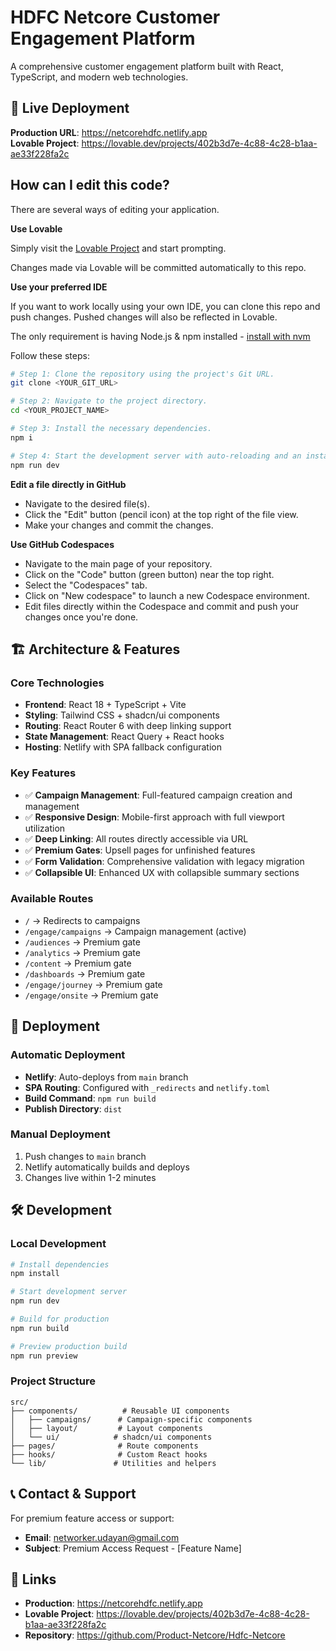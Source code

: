 # HDFC Netcore Customer Engagement Platform

A comprehensive customer engagement platform built with React, TypeScript, and modern web technologies.

## 🚀 Live Deployment

**Production URL**: https://netcorehdfc.netlify.app  
**Lovable Project**: https://lovable.dev/projects/402b3d7e-4c88-4c28-b1aa-ae33f228fa2c

## How can I edit this code?

There are several ways of editing your application.

**Use Lovable**

Simply visit the [Lovable Project](https://lovable.dev/projects/402b3d7e-4c88-4c28-b1aa-ae33f228fa2c) and start prompting.

Changes made via Lovable will be committed automatically to this repo.

**Use your preferred IDE**

If you want to work locally using your own IDE, you can clone this repo and push changes. Pushed changes will also be reflected in Lovable.

The only requirement is having Node.js & npm installed - [install with nvm](https://github.com/nvm-sh/nvm#installing-and-updating)

Follow these steps:

```sh
# Step 1: Clone the repository using the project's Git URL.
git clone <YOUR_GIT_URL>

# Step 2: Navigate to the project directory.
cd <YOUR_PROJECT_NAME>

# Step 3: Install the necessary dependencies.
npm i

# Step 4: Start the development server with auto-reloading and an instant preview.
npm run dev
```

**Edit a file directly in GitHub**

- Navigate to the desired file(s).
- Click the "Edit" button (pencil icon) at the top right of the file view.
- Make your changes and commit the changes.

**Use GitHub Codespaces**

- Navigate to the main page of your repository.
- Click on the "Code" button (green button) near the top right.
- Select the "Codespaces" tab.
- Click on "New codespace" to launch a new Codespace environment.
- Edit files directly within the Codespace and commit and push your changes once you're done.

## 🏗️ Architecture & Features

### **Core Technologies**
- **Frontend**: React 18 + TypeScript + Vite
- **Styling**: Tailwind CSS + shadcn/ui components
- **Routing**: React Router 6 with deep linking support
- **State Management**: React Query + React hooks
- **Hosting**: Netlify with SPA fallback configuration

### **Key Features**
- ✅ **Campaign Management**: Full-featured campaign creation and management
- ✅ **Responsive Design**: Mobile-first approach with full viewport utilization
- ✅ **Deep Linking**: All routes directly accessible via URL
- ✅ **Premium Gates**: Upsell pages for unfinished features
- ✅ **Form Validation**: Comprehensive validation with legacy migration
- ✅ **Collapsible UI**: Enhanced UX with collapsible summary sections

### **Available Routes**
- `/` → Redirects to campaigns
- `/engage/campaigns` → Campaign management (active)
- `/audiences` → Premium gate
- `/analytics` → Premium gate  
- `/content` → Premium gate
- `/dashboards` → Premium gate
- `/engage/journey` → Premium gate
- `/engage/onsite` → Premium gate

## 🚀 Deployment

### **Automatic Deployment**
- **Netlify**: Auto-deploys from `main` branch
- **SPA Routing**: Configured with `_redirects` and `netlify.toml`
- **Build Command**: `npm run build`
- **Publish Directory**: `dist`

### **Manual Deployment**
1. Push changes to `main` branch
2. Netlify automatically builds and deploys
3. Changes live within 1-2 minutes

## 🛠️ Development

### **Local Development**
```bash
# Install dependencies
npm install

# Start development server
npm run dev

# Build for production
npm run build

# Preview production build
npm run preview
```

### **Project Structure**
```
src/
├── components/          # Reusable UI components
│   ├── campaigns/      # Campaign-specific components
│   ├── layout/         # Layout components
│   └── ui/            # shadcn/ui components
├── pages/              # Route components
├── hooks/              # Custom React hooks
└── lib/               # Utilities and helpers
```

## 📞 Contact & Support

For premium feature access or support:
- **Email**: networker.udayan@gmail.com
- **Subject**: Premium Access Request - [Feature Name]

## 🔗 Links

- **Production**: https://netcorehdfc.netlify.app
- **Lovable Project**: https://lovable.dev/projects/402b3d7e-4c88-4c28-b1aa-ae33f228fa2c
- **Repository**: https://github.com/Product-Netcore/Hdfc-Netcore
